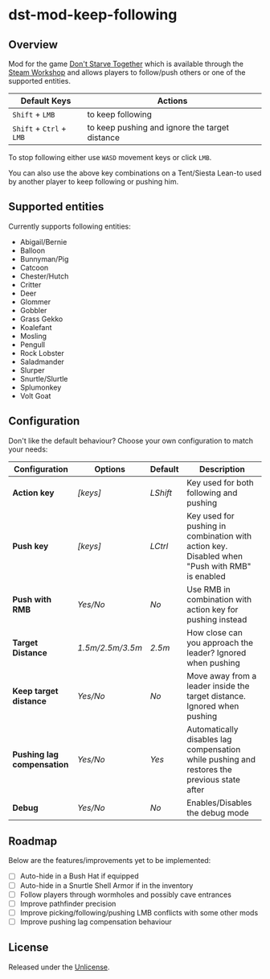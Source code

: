 # dst-mod-keep-following

## Overview

Mod for the game [Don't Starve Together][] which is available through the
[Steam Workshop][] and allows players to follow/push others or one of the
supported entities.

| Default Keys             | Actions                                        |
|--------------------------|------------------------------------------------|
| `Shift` + `LMB`          | to keep following                              |
| `Shift` + `Ctrl` + `LMB` | to keep pushing and ignore the target distance |

To stop following either use `WASD` movement keys or click `LMB`.

You can also use the above key combinations on a Tent/Siesta Lean-to used by
another player to keep following or pushing him.

## Supported entities

Currently supports following entities:

- Abigail/Bernie
- Balloon
- Bunnyman/Pig
- Catcoon
- Chester/Hutch
- Critter
- Deer
- Glommer
- Gobbler
- Grass Gekko
- Koalefant
- Mosling
- Pengull
- Rock Lobster
- Saladmander
- Slurper
- Snurtle/Slurtle
- Splumonkey
- Volt Goat

## Configuration

Don't like the default behaviour? Choose your own configuration to match your
needs:

| Configuration                | Options          | Default  | Description                                                                                   |
|------------------------------|------------------|----------|--------------------------------------------------------------------------------|
| **Action key**               | _[keys]_         | _LShift_ | Key used for both following and pushing                                                       |
| **Push key**                 | _[keys]_         | _LCtrl_  | Key used for pushing in combination with action key. Disabled when "Push with RMB" is enabled |
| **Push with RMB**            | _Yes/No_         | _No_     | Use RMB in combination with action key for pushing instead                                    |
| **Target Distance**          | _1.5m/2.5m/3.5m_ | _2.5m_   | How close can you approach the leader? Ignored when pushing                                   |
| **Keep target distance**     | _Yes/No_         | _No_     | Move away from a leader inside the target distance. Ignored when pushing                      |
| **Pushing lag compensation** | _Yes/No_         | _Yes_    | Automatically disables lag compensation while pushing and restores the previous state after   |
| **Debug**                    | _Yes/No_         | _No_     | Enables/Disables the debug mode                                                               |

## Roadmap

Below are the features/improvements yet to be implemented:

- [ ] Auto-hide in a Bush Hat if equipped
- [ ] Auto-hide in a Snurtle Shell Armor if in the inventory
- [ ] Follow players through wormholes and possibly cave entrances
- [ ] Improve pathfinder precision
- [ ] Improve picking/following/pushing LMB conflicts with some other mods
- [ ] Improve pushing lag compensation behaviour

## License

Released under the [Unlicense](https://unlicense.org/).

[don't starve together]: https://www.klei.com/games/dont-starve-together
[steam workshop]: https://steamcommunity.com/sharedfiles/filedetails/?id=1835465557
